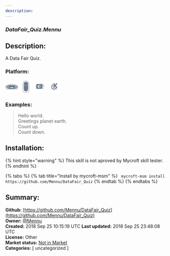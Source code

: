 ```yaml
---
description: 
---
```


### _DataFair_Quiz.Mennu_  
## Description:  
A Data Fair Quiz.  
  
  
### Platform:  
 ![Mark I](../.gitbook/assets/mark-1-icon.png)  ![Mark II](../.gitbook/assets/mark-2-icon.png)  ![Picroft](../.gitbook/assets/picroft-icon.png)  ![plasmoid](../.gitbook/assets/kde.png)   
### Examples:  
> Hello world.  
> Greetings planet earth.  
> Count up.  
> Count down.  
  
## Installation:  
{% hint style="warning" %}
This skill is not aproved by Mycroft skill tester.
{% endhint %}
    
{% tabs %}
{% tab title="Install by mycroft-msm" %}
``` mycroft-msm install https://github.com/Mennu/DataFair_Quiz```
{% endtab %}
  {% endtabs %}
    
## Summary:  
**Github:** [https://github.com/Mennu/DataFair_Quiz](https://github.com/Mennu/DataFair_Quiz)  
**Owner:** [@Mennu](https://github.com/Mennu)  
**Created:** 2018 Sep 25 10:15:19 UTC  **Last updated:** 2018 Sep 25 23:48:08 UTC  
**License:** Other  
**Market status:** [Not in Market](https://market.mycroft.ai/skill/)  
**Categories:** [ uncategorized ]   
